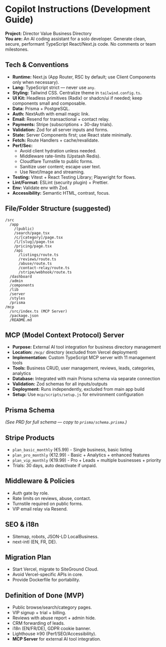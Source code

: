 # Copilot Instructions (Development Guide)

**Project:** Director Value Business Directory  
**You are:** An AI coding assistant for a solo developer. Generate clean, secure, performant TypeScript React/Next.js code. No comments or team milestones.

## Tech & Conventions

- **Runtime:** Next.js (App Router, RSC by default; use Client Components only when necessary).
- **Lang:** TypeScript strict — never use `any`.
- **Styling:** Tailwind CSS. Centralize theme in `tailwind.config.ts`.
- **UI Kit:** Headless primitives (Radix) or shadcn/ui if needed; keep components small and composable.
- **Data:** Prisma + PostgreSQL.
- **Auth:** NextAuth with email magic link.
- **Email:** Resend for transactional + contact relay.
- **Payments:** Stripe (subscriptions + 30-day trials).
- **Validation:** Zod for all server inputs and forms.
- **State:** Server Components first; use React state minimally.
- **Fetch:** Route Handlers + cache/revalidate.
- **Perf/Sec:**
  - Avoid client hydration unless needed.
  - Middleware rate-limits (Upstash Redis).
  - Cloudflare Turnstile to public forms.
  - Sanitize user content; escape user text.
  - Use Next/Image and streaming.
- **Testing:** Vitest + React Testing Library; Playwright for flows.
- **Lint/Format:** ESLint (security plugin) + Prettier.
- **Env:** Validate env with Zod.
- **Accessibility:** Semantic HTML, contrast, focus.

## File/Folder Structure (suggested)

```
/src
  /app
    /(public)
    /search/page.tsx
    /c/[category]/page.tsx
    /l/[slug]/page.tsx
    /pricing/page.tsx
    /api
      /listings/route.ts
      /reviews/route.ts
      /abuse/route.ts
      /contact-relay/route.ts
      /stripe/webhook/route.ts
  /dashboard
  /admin
  /components
  /lib
  /server
  /styles
  /prisma
/mcp
  /src/index.ts (MCP Server)
  /package.json
  /README.md
```

## MCP (Model Context Protocol) Server

- **Purpose:** External AI tool integration for business directory management
- **Location:** `/mcp/` directory (excluded from Vercel deployment)
- **Implementation:** Custom TypeScript MCP server with 11 management tools
- **Tools:** Business CRUD, user management, reviews, leads, categories, analytics
- **Database:** Integrated with main Prisma schema via separate connection
- **Validation:** Zod schemas for all inputs/outputs
- **Deployment:** Runs independently, excluded from main app build
- **Setup:** Use `mcp/scripts/setup.js` for environment configuration

## Prisma Schema

_(See PRD for full schema — copy to `prisma/schema.prisma`.)_

## Stripe Products

- `plan_basic_monthly` (€5.99) - Single business, basic listing
- `plan_pro_monthly` (€12.99) - Basic + Analytics + enhanced features
- `plan_vip_monthly` (€19.99) - Pro + Leads + multiple businesses + priority
- Trials: 30 days, auto deactivate if unpaid.

## Middleware & Policies

- Auth gate by role.
- Rate limits on reviews, abuse, contact.
- Turnstile required on public forms.
- VIP email relay via Resend.

## SEO & i18n

- Sitemap, robots, JSON-LD LocalBusiness.
- next-intl (EN, FR, DE).

## Migration Plan

- Start Vercel, migrate to SiteGround Cloud.
- Avoid Vercel-specific APIs in core.
- Provide Dockerfile for portability.

## Definition of Done (MVP)

- Public browse/search/category pages.
- VIP signup + trial + billing.
- Reviews with abuse report + admin hide.
- CRM forwarding of leads.
- i18n (EN/FR/DE), GDPR cookie banner.
- Lighthouse ≥90 (Perf/SEO/Accessibility).
- **MCP Server** for external AI tool integration.
